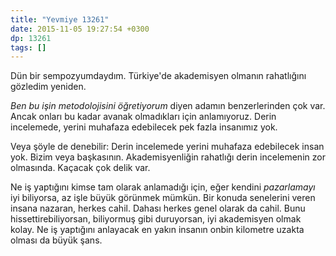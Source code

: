 ```yaml
---
title: "Yevmiye 13261"
date: 2015-11-05 19:27:54 +0300
dp: 13261
tags: []
---
```


Dün bir sempozyumdaydım. Türkiye'de akademisyen olmanın rahatlığını gözledim
yeniden.

*Ben bu işin metodolojisini öğretiyorum* diyen adamın benzerlerinden çok
var. Ancak onları bu kadar avanak olmadıkları için anlamıyoruz. Derin
incelemede, yerini muhafaza edebilecek pek fazla insanımız yok.

Veya şöyle de denebilir: Derin incelemede yerini muhafaza edebilecek insan
yok. Bizim veya başkasının. Akademisyenliğin rahatlığı derin incelemenin zor
olmasında. Kaçacak çok delik var.

Ne iş yaptığını kimse tam olarak anlamadığı için, eğer kendini *pazarlamayı* iyi
biliyorsa, az işle büyük görünmek mümkün. Bir konuda senelerini veren insana
nazaran, herkes cahil. Dahası herkes genel olarak da cahil. Bunu
hissettirebiliyorsan, biliyormuş gibi duruyorsan, iyi akademisyen olmak
kolay. Ne iş yaptığını anlayacak en yakın insanın onbin kilometre uzakta olması
da büyük şans. 



